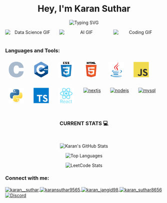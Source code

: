 <h1 align="center"> Hey, I'm Karan Suthar</h1> 
<p align="center">
  <img src="https://readme-typing-svg.demolab.com?font=Fira+Code&weight=600&size=28&duration=4000&pause=1000&color=d1ff33&center=true&vCenter=true&width=435&lines=MAKING+DATA+WORK+SMARTER" alt="Typing SVG" />
</p> 

<div align="center">
  <div style="display: flex; justify-content: space-between; gap: 15px;">
    <img align="left" src="https://media2.giphy.com/media/v1.Y2lkPTc5MGI3NjExdzRmNmo5YWtzcDY2dmdqN3Ewa200Y2Y0ZTR5amI5MnRmbTRqNzcyZiZlcD12MV9naWZzX3NlYXJjaCZjdD1n/78XCFBGOlS6keY1Bil/giphy.webp" alt="Data Science GIF" width="220" />
    <img src="https://media0.giphy.com/media/5EOYACH9SWWA45b4Bp/giphy.webp?cid=ecf05e471k26lj45liuyoud7otvhga4zqgaa7wtlr1aj73zn&ep=v1_gifs_search&rid=giphy.webp&ct=g" alt="AI GIF" width="220" />
    <img align="right" src="https://user-images.githubusercontent.com/74038190/212284145-bf2c01a8-c448-4f1a-b911-996024c84606.gif" alt="Coding GIF" width="220" />
  </div>
</div>

<br clear="both">

<h3 align="left">Languages and Tools: </h3>

<div align="left" style="display: flex; flex-wrap: wrap; gap: 30px; padding: 10px;">
  <a href="https://img.icons8.com/?size=100&id=40670&format=png&color=000000">
    <img src="https://raw.githubusercontent.com/devicons/devicon/master/icons/c/c-original.svg" alt="c" width="50" height="50"/> 
  </a>
  <a href="https://www.w3schools.com/cpp/" target="_blank">
    <img src="https://raw.githubusercontent.com/devicons/devicon/master/icons/cplusplus/cplusplus-original.svg" alt="cplusplus" width="50" height="50"/> 
  </a>
  <a href="https://www.w3schools.com/css/" target="_blank">
    <img src="https://raw.githubusercontent.com/devicons/devicon/master/icons/css3/css3-original-wordmark.svg" alt="css3" width="50" height="50"/> 
  </a>
  <a href="https://www.w3.org/html/" target="_blank">
    <img src="https://raw.githubusercontent.com/devicons/devicon/master/icons/html5/html5-original-wordmark.svg" alt="html5" width="50" height="50"/> 
  </a>
  <a href="https://www.java.com" target="_blank">
    <img src="https://raw.githubusercontent.com/devicons/devicon/master/icons/java/java-original.svg" alt="java" width="50" height="50"/> 
  </a>
  <a href="https://developer.mozilla.org/en-US/docs/Web/JavaScript" target="_blank">
    <img src="https://raw.githubusercontent.com/devicons/devicon/master/icons/javascript/javascript-original.svg" alt="javascript" width="50" height="50"/> 
  </a>
  <a href="https://www.python.org" target="_blank">
    <img src="https://raw.githubusercontent.com/devicons/devicon/master/icons/python/python-original.svg" alt="python" width="50" height="50"/> 
  </a>
  <a href="https://www.typescriptlang.org/" target="_blank">
    <img src="https://raw.githubusercontent.com/devicons/devicon/master/icons/typescript/typescript-original.svg" alt="typescript" width="50" height="50"/> 
  </a>
  <a href="https://reactjs.org/" target="_blank">
    <img src="https://raw.githubusercontent.com/devicons/devicon/master/icons/react/react-original-wordmark.svg" alt="react" width="50" height="50"/> 
  </a>
  <a href="https://nextjs.org/" target="_blank">
    <img src="https://img.icons8.com/fluent-systems-filled/200/FFFFFF/nextjs.png" alt="nextjs" width="50" height="50"/>
  </a>
  <a href="https://nodejs.org" target="_blank">
    <img src="https://w7.pngwing.com/pngs/788/651/png-transparent-code-development-logo-nodejs-logos-icon-thumbnail.png" alt="nodejs" width="50" height="50"/>
  </a>
  <a href="https://www.mysql.com/" target="_blank">
    <img src="https://www.svgrepo.com/show/303251/mysql-logo.svg" alt="mysql" width="50" height="50"/> 
  </a>
</div>

<br/>
<h3 align="center"> CURRENT STATS 💻</h3>
<br>
<p align="center">
  <img src="https://github-readme-stats.vercel.app/api?username=KaranJangid8656&show_icons=true&theme=react&hide_border=true" alt="Karan's GitHub Stats" />
</p>

<p align="center">
  <img width="350" src="https://github-readme-stats.vercel.app/api/top-langs/?username=KaranJangid8656&layout=compact&theme=react&hide_border=true" alt="Top Languages" />
</p>

<p align="center">
  <img src="https://leetcard.jacoblin.cool/Karan_Suthar8656?theme=dark&font=Baloo%202" alt="LeetCode Stats" />
</p>


<h3 align="left">Connect with me: </h3>
<p align="left">
  <a href="https://twitter.com/karan__suthar" target="blank">
    <img align="center" src="https://raw.githubusercontent.com/rahuldkjain/github-profile-readme-generator/master/src/images/icons/Social/twitter.svg" alt="karan__suthar" height="30" width="40" />
  </a>
  <a href="https://linkedin.com/in/karansuthar9565" target="blank">
    <img align="center" src="https://raw.githubusercontent.com/rahuldkjain/github-profile-readme-generator/master/src/images/icons/Social/linked-in-alt.svg" alt="karansuthar9565" height="30" width="40" />
  </a>
  <a href="https://instagram.com/karan_jangid98" target="blank">
    <img align="center" src="https://raw.githubusercontent.com/rahuldkjain/github-profile-readme-generator/master/src/images/icons/Social/instagram.svg" alt="karan_jangid98" height="30" width="40" />
  </a>
  <a href="https://www.leetcode.com/karan_suthar8656" target="blank">
    <img align="center" src="https://raw.githubusercontent.com/rahuldkjain/github-profile-readme-generator/master/src/images/icons/Social/leet-code.svg" alt="karan_suthar8656" height="30" width="40" />
  </a>
  <a href="https://discord.com/users/1304444059342995536" target="blank">
    <img align="center" src="https://www.svgrepo.com/show/353655/discord-icon.svg" alt="Discord" height="30" width="40" />
  </a>
</p>
